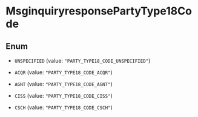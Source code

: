 

# MsginquiryresponsePartyType18Code

## Enum


* `UNSPECIFIED` (value: `"PARTY_TYPE18_CODE_UNSPECIFIED"`)

* `ACQR` (value: `"PARTY_TYPE18_CODE_ACQR"`)

* `AGNT` (value: `"PARTY_TYPE18_CODE_AGNT"`)

* `CISS` (value: `"PARTY_TYPE18_CODE_CISS"`)

* `CSCH` (value: `"PARTY_TYPE18_CODE_CSCH"`)



